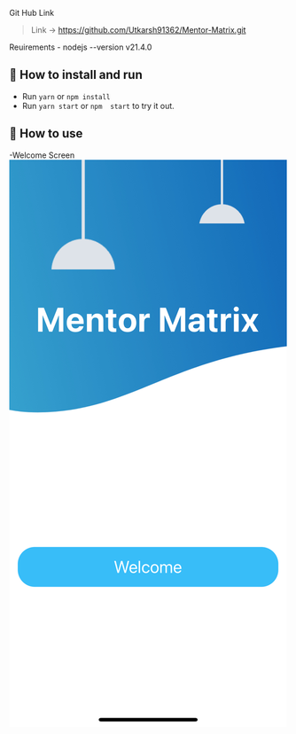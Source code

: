 Git Hub Link

> Link -> https://github.com/Utkarsh91362/Mentor-Matrix.git


Reuirements - nodejs --version v21.4.0 

## 🚀 How to install and run

- Run `yarn` or `npm install`
- Run `yarn start` or `npm  start` to try it out.



## 🚀 How to use 

-Welcome Screen
![](./assets/images/screenshots/welcomescreen.jpeg)

 